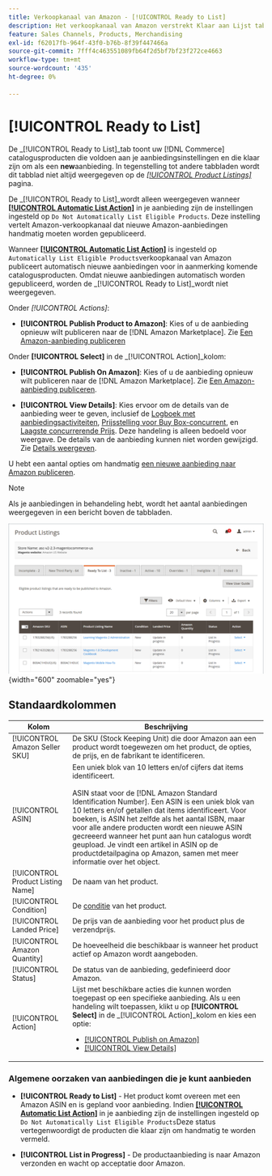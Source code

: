 ```yaml
---
title: Verkoopkanaal van Amazon - [!UICONTROL Ready to List]
description: Het verkoopkanaal van Amazon verstrekt Klaar aan Lijst tabel om u te helpen producten herzien van de Handel die aan geschiktheid maar niet automatisch vermeld zijn.
feature: Sales Channels, Products, Merchandising
exl-id: f62017fb-964f-43f0-b76b-8f39f447466a
source-git-commit: 7fff4c463551089fb64f2d5bf7bf23f272ce4663
workflow-type: tm+mt
source-wordcount: '435'
ht-degree: 0%

---
```


# [!UICONTROL Ready to List]

De _[!UICONTROL Ready to List]_tab toont uw [!DNL Commerce] catalogusproducten die voldoen aan je aanbiedingsinstellingen en die klaar zijn om als een **new**aanbieding. In tegenstelling tot andere tabbladen wordt dit tabblad niet altijd weergegeven op de [_[!UICONTROL Product Listings]_](./managing-product-listings.md) pagina.

De _[!UICONTROL Ready to List]_wordt alleen weergegeven wanneer [**[!UICONTROL Automatic List Action]**](./product-listing-actions.md) in je aanbieding zijn de instellingen ingesteld op `Do Not Automatically List Eligible Products`. Deze instelling vertelt Amazon-verkoopkanaal dat nieuwe Amazon-aanbiedingen handmatig moeten worden gepubliceerd.

Wanneer [**[!UICONTROL Automatic List Action]**](./product-listing-actions.md) is ingesteld op `Automatically List Eligible Products`verkoopkanaal van Amazon publiceert automatisch nieuwe aanbiedingen voor in aanmerking komende catalogusproducten. Omdat nieuwe aanbiedingen automatisch worden gepubliceerd, worden de _[!UICONTROL Ready to List]_wordt niet weergegeven.

Onder _[!UICONTROL Actions]_:

- **[!UICONTROL Publish Product to Amazon]**: Kies of u de aanbieding opnieuw wilt publiceren naar de [!DNL Amazon Marketplace]. Zie [Een Amazon-aanbieding publiceren](./publish-listings-manually.md)

Onder **[!UICONTROL Select]** in de _[!UICONTROL Action]_kolom:

- **[!UICONTROL Publish On Amazon]**: Kies of u de aanbieding opnieuw wilt publiceren naar de [!DNL Amazon Marketplace]. Zie [Een Amazon-aanbieding publiceren](./publish-listings-manually.md).

- **[!UICONTROL View Details]**: Kies ervoor om de details van de aanbieding weer te geven, inclusief de [Logboek met aanbiedingsactiviteiten](./product-listing-details.md#listing-activity-log), [Prijsstelling voor Buy Box-concurrent](./product-listing-details.md#buy-box-competitor-pricing), en [Laagste concurrerende Prijs](./product-listing-details.md#lowest-competitor-pricing). Deze handeling is alleen bedoeld voor weergave. De details van de aanbieding kunnen niet worden gewijzigd. Zie [Details weergeven](./product-listing-details.md).

U hebt een aantal opties om handmatig [een nieuwe aanbieding naar Amazon publiceren](./publish-listings-manually.md).

>[!NOTE]
>Als je aanbiedingen in behandeling hebt, wordt het aantal aanbiedingen weergegeven in een bericht boven de tabbladen.

![Klaar voor lijst](assets/amazon-ready-to-list.png){width="600" zoomable="yes"}

## Standaardkolommen

| Kolom | Beschrijving |
|-----------------------------------|------------------------------------------------------------------------------------------------------------------------------------------------------------------------------------------------------------------------------------------------------------------------------------------------------------------------------------------------------------------------------------------------------------------------------------------------------------------------------------------|
| [!UICONTROL Amazon Seller SKU] | De SKU (Stock Keeping Unit) die door Amazon aan een product wordt toegewezen om het product, de opties, de prijs, en de fabrikant te identificeren. |
| [!UICONTROL ASIN] | Een uniek blok van 10 letters en/of cijfers dat items identificeert.<br><br>ASIN staat voor de [!DNL Amazon Standard Identification Number]. Een ASIN is een uniek blok van 10 letters en/of getallen dat items identificeert. Voor boeken, is ASIN het zelfde als het aantal ISBN, maar voor alle andere producten wordt een nieuwe ASIN gecreeerd wanneer het punt aan hun catalogus wordt geupload. Je vindt een artikel in ASIN op de productdetailpagina op Amazon, samen met meer informatie over het object. |
| [!UICONTROL Product Listing Name] | De naam van het product. |
| [!UICONTROL Condition] | De [conditie](./product-listing-condition.md) van het product. |
| [!UICONTROL Landed Price] | De prijs van de aanbieding voor het product plus de verzendprijs. |
| [!UICONTROL Amazon Quantity] | De hoeveelheid die beschikbaar is wanneer het product actief op Amazon wordt aangeboden. |
| [!UICONTROL Status] | De status van de aanbieding, gedefinieerd door Amazon. |
| [!UICONTROL Action] | Lijst met beschikbare acties die kunnen worden toegepast op een specifieke aanbieding. Als u een handeling wilt toepassen, klikt u op **[!UICONTROL Select]** in de _[!UICONTROL Action]_kolom en kies een optie:<ul><li>[[!UICONTROL Publish on Amazon]](./publish-listings-manually.md)</li><li>[[!UICONTROL View Details]](./product-listing-details.md)</li></ul> |

### Algemene oorzaken van aanbiedingen die je kunt aanbieden

- **[!UICONTROL Ready to List]** - Het product komt overeen met een Amazon ASIN en is gepland voor aanbieding. Indien [**[!UICONTROL Automatic List Action]**](./product-listing-actions.md) in je aanbieding zijn de instellingen ingesteld op `Do Not Automatically List Eligible Products`Deze status vertegenwoordigt de producten die klaar zijn om handmatig te worden vermeld.

- **[!UICONTROL List in Progress]** - De productaanbieding is naar Amazon verzonden en wacht op acceptatie door Amazon.
